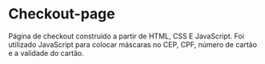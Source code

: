 # Checkout-page
Página de checkout construído a partir de HTML, CSS E JavaScript. Foi utilizado JavaScript para colocar máscaras no CEP, CPF, número de cartão e a validade do cartão.
